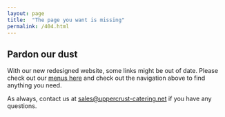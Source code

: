 ```yaml
---
layout: page
title:  "The page you want is missing"
permalink: /404.html
---
```


## Pardon our dust

With our new redesigned website, some links might be out of date. Please check out our [menus here](/menus) and check out the navigation above to find anything you need.

As always, contact us at [sales@uppercrust-catering.net](mailto:sales@uppercrust-catering.net) if you have any questions.